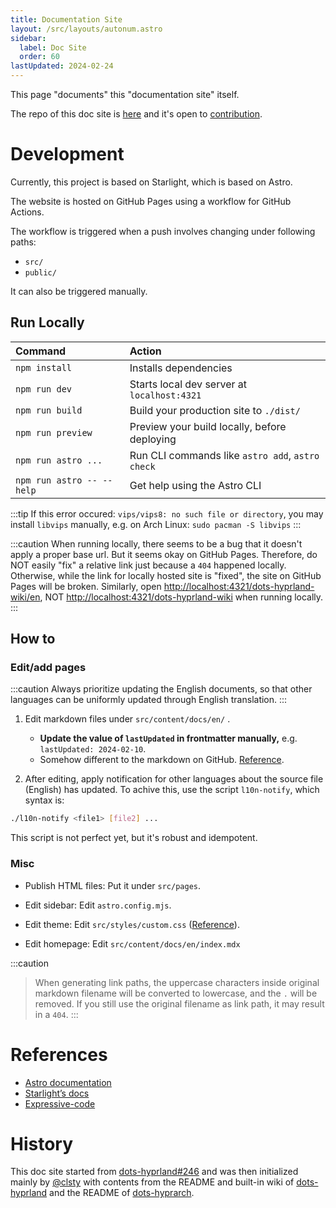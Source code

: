 ```yaml
---
title: Documentation Site
layout: /src/layouts/autonum.astro
sidebar:
  label: Doc Site
  order: 60
lastUpdated: 2024-02-24
---
```


This page "documents" this "documentation site" itself.

The repo of this doc site is [here](https://github.com/end-4/dots-hyprland-wiki) and it's open to [contribution](../doc-site-contrib).

# Development

Currently, this project is based on Starlight, which is based on Astro.

The website is hosted on GitHub Pages using a workflow for GitHub Actions.

The workflow is triggered when a push involves changing under following paths:
- `src/`
- `public/`

It can also be triggered manually.

## Run Locally

| Command                   | Action                                           |
| :------------------------ | :----------------------------------------------- |
| `npm install`             | Installs dependencies                            |
| `npm run dev`             | Starts local dev server at `localhost:4321`      |
| `npm run build`           | Build your production site to `./dist/`          |
| `npm run preview`         | Preview your build locally, before deploying     |
| `npm run astro ...`       | Run CLI commands like `astro add`, `astro check` |
| `npm run astro -- --help` | Get help using the Astro CLI                     |

:::tip
If this error occured: `vips/vips8: no such file or directory`, you may install `libvips` manually, e.g. on Arch Linux: `sudo pacman -S libvips`
:::

:::caution
When running locally, there seems to be a bug that it doesn't apply a proper base url. But it seems okay on GitHub Pages.
Therefore, do NOT easily "fix" a relative link just because a `404` happened locally. Otherwise, while the link for locally hosted site is "fixed", the site on GitHub Pages will be broken.
Similarly, open <http://localhost:4321/dots-hyprland-wiki/en>, NOT <http://localhost:4321/dots-hyprland-wiki> when running locally.
:::

## How to

### Edit/add pages
:::caution
Always prioritize updating the English documents,
so that other languages can be uniformly updated through English translation.
:::

1. Edit markdown files under `src/content/docs/en/` .
   - **Update the value of `lastUpdated` in frontmatter manually,** e.g. `lastUpdated: 2024-02-10`.
   - Somehow different to the markdown on GitHub. [Reference](https://starlight.astro.build/guides/authoring-content).

2. After editing, apply notification for other languages about the source file (English) has updated.
To achive this, use the script `l10n-notify`, which syntax is:
```bash
./l10n-notify <file1> [file2] ...
```
This script is not perfect yet, but it's robust and idempotent.

### Misc
- Publish HTML files: Put it under `src/pages`.

- Edit sidebar: Edit `astro.config.mjs`.

- Edit theme: Edit `src/styles/custom.css` ([Reference](https://starlight.astro.build/guides/css-and-tailwind/)).

- Edit homepage: Edit `src/content/docs/en/index.mdx`

:::caution
> When generating link paths, the uppercase characters inside original markdown filename will be converted to lowercase, and the `.` will be removed. If you still use the original filename as link path, it may result in a `404`.
:::

# References

- [Astro documentation](https://docs.astro.build)
- [Starlight’s docs](https://starlight.astro.build/)
- [Expressive-code](https://expressive-code.com/)

# History
This doc site started from [dots-hyprland#246](https://github.com/end-4/dots-hyprland/issues/246) and was then initialized mainly by [@clsty](https://github.com/clsty) with contents from the README and built-in wiki of [dots-hyprland](https://github.com/end-4/dots-hyprland) and the README of [dots-hyprarch](https://github.com/clsty/dots-hyprarch).
